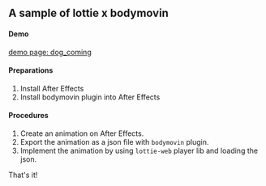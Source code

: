 ## A sample of lottie x bodymovin

#### Demo
[demo page: dog_coming](https://naosk8.github.io/lottie-bodymovin-sample/)

#### Preparations
1. Install After Effects
2. Install bodymovin plugin into After Effects

#### Procedures
1. Create an animation on After Effects.
2. Export the animation as a json file with `bodymovin` plugin.
3. Implement the animation by using `lottie-web` player lib and loading the json.

That's it!
